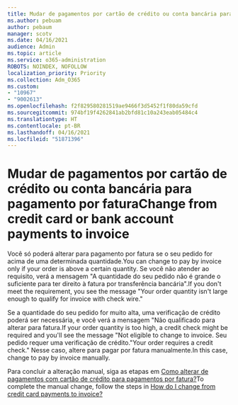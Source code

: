 ```yaml
---
title: Mudar de pagamentos por cartão de crédito ou conta bancária para pagamento por fatura
ms.author: pebuam
author: pebaum
manager: scotv
ms.date: 04/16/2021
audience: Admin
ms.topic: article
ms.service: o365-administration
ROBOTS: NOINDEX, NOFOLLOW
localization_priority: Priority
ms.collection: Adm_O365
ms.custom:
- "10967"
- "9002613"
ms.openlocfilehash: f2f829580281519ae9466f3d5452f1f80da59cfd
ms.sourcegitcommit: 974bf19f4262841ab2bfd81c10a243eab05484c4
ms.translationtype: HT
ms.contentlocale: pt-BR
ms.lasthandoff: 04/16/2021
ms.locfileid: "51871396"
---
```

# <a name="change-from-credit-card-or-bank-account-payments-to-invoice"></a><span data-ttu-id="25373-102">Mudar de pagamentos por cartão de crédito ou conta bancária para pagamento por fatura</span><span class="sxs-lookup"><span data-stu-id="25373-102">Change from credit card or bank account payments to invoice</span></span>

<span data-ttu-id="25373-103">Você só poderá alterar para pagamento por fatura se o seu pedido for acima de uma determinada quantidade.</span><span class="sxs-lookup"><span data-stu-id="25373-103">You can change to pay by invoice only if your order is above a certain quantity.</span></span> <span data-ttu-id="25373-104">Se você não atender ao requisito, verá a mensagem "A quantidade do seu pedido não é grande o suficiente para ter direito à fatura por transferência bancária".</span><span class="sxs-lookup"><span data-stu-id="25373-104">If you don't meet the requirement, you see the message "Your order quantity isn't large enough to qualify for invoice with check wire."</span></span> 

<span data-ttu-id="25373-105">Se a quantidade do seu pedido for muito alta, uma verificação de crédito poderá ser necessária, e você verá a mensagem "Não qualificado para alterar para fatura.</span><span class="sxs-lookup"><span data-stu-id="25373-105">If your order quantity is too high, a credit check might be required and you'll see the message "Not eligible to change to invoice.</span></span> <span data-ttu-id="25373-106">Seu pedido requer uma verificação de crédito."</span><span class="sxs-lookup"><span data-stu-id="25373-106">Your order requires a credit check."</span></span> <span data-ttu-id="25373-107">Nesse caso, altere para pagar por fatura manualmente.</span><span class="sxs-lookup"><span data-stu-id="25373-107">In this case, change to pay by invoice manually.</span></span> 

<span data-ttu-id="25373-108">Para concluir a alteração manual, siga as etapas em [Como alterar de pagamentos com cartão de crédito para pagamentos por fatura?](https://docs.microsoft.com/alchemyinsights/how-do-i-change-from-credit-card-payments-to-invoice)</span><span class="sxs-lookup"><span data-stu-id="25373-108">To complete the manual change, follow the steps in [How do I change from credit card payments to invoice?](https://docs.microsoft.com/alchemyinsights/how-do-i-change-from-credit-card-payments-to-invoice)</span></span>